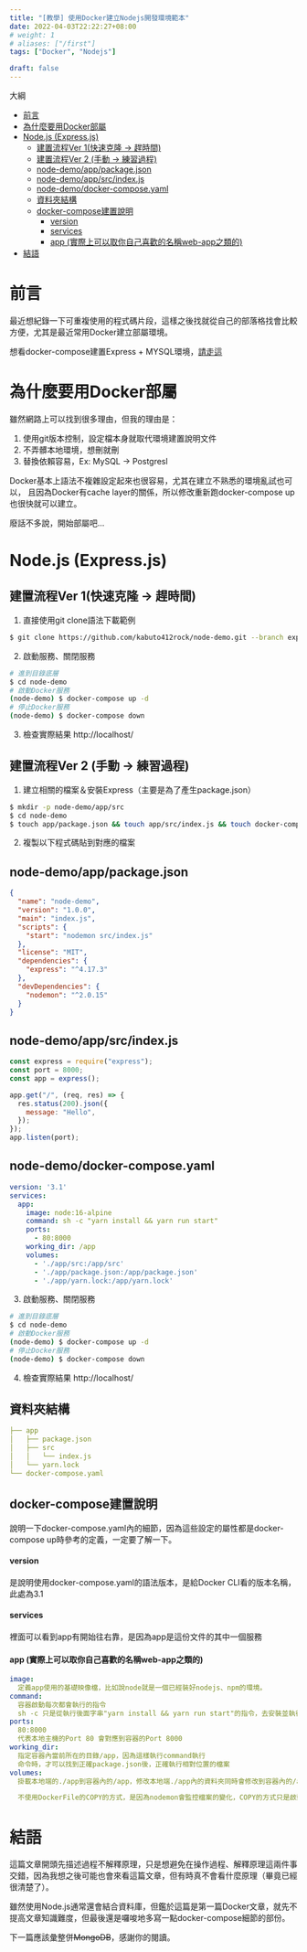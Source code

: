 ```yaml
---
title: "[教學] 使用Docker建立Nodejs開發環境範本"
date: 2022-04-03T22:22:27+08:00
# weight: 1
# aliases: ["/first"]
tags: ["Docker", "Nodejs"]

draft: false
---
```

大綱
- [前言](#前言)
- [為什麼要用Docker部屬](#為什麼要用docker部屬)
- [Node.js (Express.js)](#nodejs-expressjs)
  - [建置流程Ver 1(快速克隆 -> 趕時間)](#建置流程ver-1快速克隆---趕時間)
  - [建置流程Ver 2 (手動 -> 練習過程)](#建置流程ver-2-手動---練習過程)
  - [node-demo/app/package.json](#node-demoapppackagejson)
  - [node-demo/app/src/index.js](#node-demoappsrcindexjs)
  - [node-demo/docker-compose.yaml](#node-demodocker-composeyaml)
  - [資料夾結構](#資料夾結構)
  - [docker-compose建置說明](#docker-compose建置說明)
      - [version](#version)
      - [services](#services)
      - [app (實際上可以取你自己喜歡的名稱web-app之類的)](#app-實際上可以取你自己喜歡的名稱web-app之類的)
- [結語](#結語)
# 前言
最近想紀錄一下可重複使用的程式碼片段，這樣之後找就從自己的部落格找會比較方便，尤其是最近常用Docker建立部屬環境。

想看docker-compose建置Express + MYSQL環境，[請走這](../express-mysql-docker)
# 為什麼要用Docker部屬
雖然網路上可以找到很多理由，但我的理由是：
1. 使用git版本控制，設定檔本身就取代環境建置說明文件
2. 不弄髒本地環境，想刪就刪
3. 替換依賴容易，Ex: MySQL -> Postgresl  

Docker基本上語法不複雜設定起來也很容易，尤其在建立不熟悉的環境亂試也可以，
且因為Docker有cache layer的關係，所以修改重新跑docker-compose up 也很快就可以建立。

廢話不多說，開始部屬吧...
# Node.js (Express.js) 
## 建置流程Ver 1(快速克隆 -> 趕時間)
1. 直接使用git clone語法下載範例
  ```bash 
  $ git clone https://github.com/kabuto412rock/node-demo.git --branch express_template --single-branch
  ```
2. 啟動服務、關閉服務
```bash
# 進到目錄底層
$ cd node-demo
# 啟動Docker服務
(node-demo) $ docker-compose up -d
# 停止Docker服務
(node-demo) $ docker-compose down
```
3. 檢查實際結果 http://localhost/
 
## 建置流程Ver 2 (手動 -> 練習過程)
1. 建立相關的檔案＆安裝Express（主要是為了產生package.json）
```bash
$ mkdir -p node-demo/app/src
$ cd node-demo
$ touch app/package.json && touch app/src/index.js && touch docker-compose.yaml
```
2. 複製以下程式碼貼到對應的檔案  

node-demo/app/package.json
---
```json
{
  "name": "node-demo",
  "version": "1.0.0",
  "main": "index.js",
  "scripts": {
    "start": "nodemon src/index.js"
  },
  "license": "MIT",
  "dependencies": {
    "express": "^4.17.3"
  },
  "devDependencies": {
    "nodemon": "^2.0.15"
  }
}
```

node-demo/app/src/index.js
---
```javascript
const express = require("express");
const port = 8000;
const app = express();

app.get("/", (req, res) => {
  res.status(200).json({
    message: "Hello",
  });
});
app.listen(port);

```

node-demo/docker-compose.yaml
---
```yaml
version: '3.1'
services:
  app:
    image: node:16-alpine
    command: sh -c "yarn install && yarn run start"
    ports:
      - 80:8000
    working_dir: /app
    volumes:
      - './app/src:/app/src'
      - './app/package.json:/app/package.json'
      - './app/yarn.lock:/app/yarn.lock'
```

3. 啟動服務、關閉服務
```bash
# 進到目錄底層
$ cd node-demo
# 啟動Docker服務
(node-demo) $ docker-compose up -d
# 停止Docker服務
(node-demo) $ docker-compose down
```
4. 檢查實際結果 http://localhost/

## 資料夾結構
```yaml
├── app
│   ├── package.json
│   ├── src
│   │   └── index.js
│   └── yarn.lock
└── docker-compose.yaml
```

## docker-compose建置說明
說明一下docker-compose.yaml內的細節，因為這些設定的屬性都是docker-compose up時參考的定義，一定要了解一下。

#### version  
  是說明使用docker-compose.yaml的語法版本，是給Docker CLI看的版本名稱，此處為3.1
#### services
  裡面可以看到app有開始往右靠，是因為app是這份文件的其中一個服務
#### app (實際上可以取你自己喜歡的名稱web-app之類的)
```yaml
image:
  定義app使用的基礎映像檔，比如說node就是一個已經裝好nodejs、npm的環境。
command:
  容器啟動每次都會執行的指令
  sh -c 只是從執行後面字串"yarn install && yarn run start"的指令，去安裝並執行package.json定義的start腳本
ports:
  80:8000
  代表本地主機的Port 80 會對應到容器的Port 8000
working_dir:
  指定容器內當前所在的目錄/app，因為這樣執行command執行
  命令時，才可以找到正確package.json後，正確執行相對位置的檔案
volumes:
  掛載本地端的./app到容器內的/app，修改本地端./app內的資料夾同時會修改到容器內的/app的程式碼，反之亦然。

  不使用DockerFile的COPY的方式，是因為nodemon會監控檔案的變化，COPY的方式只是啟動時一次性的複製到容器內，而非持續性。
```

# 結語
這篇文章開頭先描述過程不解釋原理，只是想避免在操作過程、解釋原理這兩件事交錯，因為我想之後可能也會來看這篇文章，但有時真不會看什麼原理（畢竟已經很清楚了）。

雖然使用Node.js通常還會結合資料庫，但鑑於這篇是第一篇Docker文章，就先不提高文章知識難度，但最後還是囉唆地多寫一點docker-compose細節的部份。

下一篇應該彙整併~~MongoDB~~，感謝你的閱讀。

